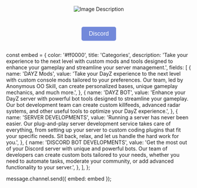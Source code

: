 <style>
    .header {
        background-image: url('https://cdn.discordapp.com/attachments/1106143248075980843/1107353022603993098/anna.gif');
        background-repeat: no-repeat;
        background-size: cover;
        padding: 0;
        margin: 0;
        height: 400px;
    }
    .content {
        display: flex;
        justify-content: center;
        align-items: center;
        margin-top: 30px;
        margin-bottom: 30px;
    }
    .content img {
        max-width: 100%;
        height: auto;
        margin: 0 10px;
    }
    .Discord {
        background-color: #7289DA;
        color: white;
        padding: 10px 20px;
        border-radius: 5px;
        border: none;
        font-size: 16px;
        margin-top: 10px;
    }
</style>

<div class="header"></div>

<div class="content">
    <img src="https://cdn.discordapp.com/attachments/1102436734123388928/1107328626837434448/eee.png" alt="Image Description">
</div>

<div class="content">
    <a href="https://discord.gg/n6bdnk5nUG"><button class="Discord">Discord</button></a>
</div>

const embed = {
  color: '#ff0000',
  title: 'Categories',
  description: 'Take your experience to the next level with custom mods and tools designed to enhance your gameplay and streamline your server management.',
  fields: [
    {
      name: 'DAYZ Mods',
      value: 'Take your DayZ experience to the next level with custom console mods tailored to your preferences. Our team, led by Anonymous OO Skill, can create personalized bases, unique gameplay mechanics, and much more.',
    },
    {
      name: 'DAYZ BOT',
      value: 'Enhance your DayZ server with powerful bot tools designed to streamline your gameplay. Our bot development team can create custom killfeeds, advanced radar systems, and other useful tools to optimize your DayZ experience.',
    },
    {
      name: 'SERVER DEVELOPMENTS',
      value: 'Running a server has never been easier. Our plug-and-play server development service takes care of everything, from setting up your server to custom coding plugins that fit your specific needs. Sit back, relax, and let us handle the hard work for you.',
    },
    {
      name: 'DISCORD BOT DEVELOPMENTS',
      value: 'Get the most out of your Discord server with unique and powerful bots. Our team of developers can create custom bots tailored to your needs, whether you need to automate tasks, moderate your community, or add advanced functionality to your server.',
    },
  ],
};

message.channel.send({ embed: embed });
